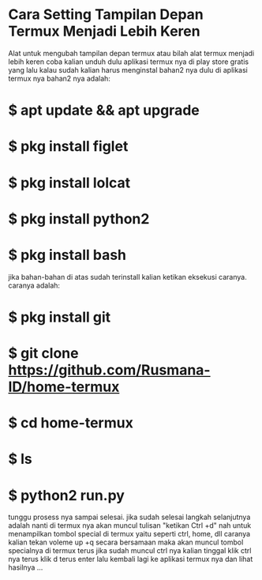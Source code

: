 # Cara Setting Tampilan Depan Termux Menjadi Lebih Keren
Alat untuk mengubah tampilan depan termux atau bilah alat termux menjadi lebih keren coba kalian unduh dulu aplikasi termux nya di play store gratis yang lalu kalau sudah kalian harus menginstal bahan2 nya dulu di aplikasi termux nya 
bahan2 nya adalah:


# $ apt update && apt upgrade
# $ pkg install figlet
# $ pkg install lolcat
# $ pkg install python2
# $ pkg install bash

jika bahan-bahan di atas sudah terinstall kalian ketikan eksekusi caranya.
caranya adalah:

# $ pkg install git
# $ git clone https://github.com/Rusmana-ID/home-termux
# $ cd home-termux
# $ ls
# $ python2 run.py

tunggu prosess nya sampai selesai.
jika sudah selesai langkah selanjutnya adalah nanti di termux nya akan muncul tulisan "ketikan Ctrl +d"
nah untuk menampilkan tombol special di termux yaitu seperti ctrl, home, dll caranya kalian
tekan voleme up +q secara bersamaan maka akan muncul tombol specialnya di termux
terus jika sudah muncul ctrl nya kalian tinggal klik ctrl nya terus klik d terus enter
lalu kembali lagi ke aplikasi termux nya dan lihat hasilnya ...


